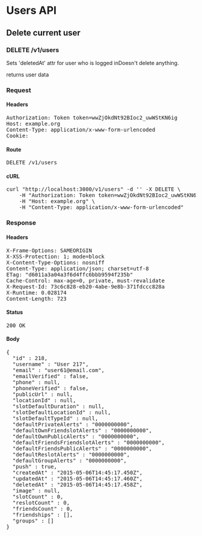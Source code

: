 # Users API

## Delete current user

### DELETE /v1/users

Sets &#39;deletedAt&#39; attr for user who is logged inDoesn&#39;t delete anything.

returns user data
### Request

#### Headers

<pre>Authorization: Token token=wwZjOkdNt92BIoc2_uwWStKN6ig
Host: example.org
Content-Type: application/x-www-form-urlencoded
Cookie: </pre>

#### Route

<pre>DELETE /v1/users</pre>

#### cURL

<pre class="request">curl &quot;http://localhost:3000/v1/users&quot; -d &#39;&#39; -X DELETE \
	-H &quot;Authorization: Token token=wwZjOkdNt92BIoc2_uwWStKN6ig&quot; \
	-H &quot;Host: example.org&quot; \
	-H &quot;Content-Type: application/x-www-form-urlencoded&quot;</pre>

### Response

#### Headers

<pre>X-Frame-Options: SAMEORIGIN
X-XSS-Protection: 1; mode=block
X-Content-Type-Options: nosniff
Content-Type: application/json; charset=utf-8
ETag: &quot;d6011a3a04a3f6d4ffc6bbb9594f235b&quot;
Cache-Control: max-age=0, private, must-revalidate
X-Request-Id: 73c6c828-eb20-4abe-9e8b-371fdccc828a
X-Runtime: 0.028174
Content-Length: 723</pre>

#### Status

<pre>200 OK</pre>

#### Body

<pre>{
  "id" : 218,
  "username" : "User 217",
  "email" : "user61@email.com",
  "emailVerified" : false,
  "phone" : null,
  "phoneVerified" : false,
  "publicUrl" : null,
  "locationId" : null,
  "slotDefaultDuration" : null,
  "slotDefaultLocationId" : null,
  "slotDefaultTypeId" : null,
  "defaultPrivateAlerts" : "0000000000",
  "defaultOwnFriendslotAlerts" : "0000000000",
  "defaultOwnPublicAlerts" : "0000000000",
  "defaultFriendsFriendslotAlerts" : "0000000000",
  "defaultFriendsPublicAlerts" : "0000000000",
  "defaultReslotAlerts" : "0000000000",
  "defaultGroupAlerts" : "0000000000",
  "push" : true,
  "createdAt" : "2015-05-06T14:45:17.450Z",
  "updatedAt" : "2015-05-06T14:45:17.460Z",
  "deletedAt" : "2015-05-06T14:45:17.458Z",
  "image" : null,
  "slotCount" : 0,
  "reslotCount" : 0,
  "friendsCount" : 0,
  "friendships" : [],
  "groups" : []
}</pre>
